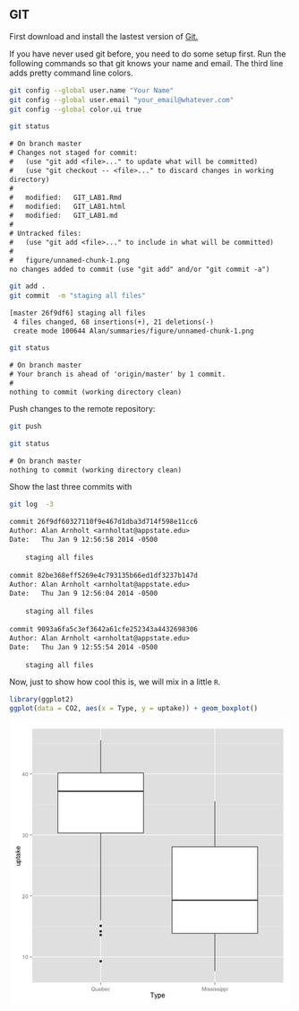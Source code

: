 ## GIT

First download and install the lastest version of [Git.](http://git-scm.com/downloads)




If you have never used git before, you need to do some setup first.  Run the following commands so that git knows your name and email.  The third line adds pretty command line colors. 


```bash
git config --global user.name "Your Name"
git config --global user.email "your_email@whatever.com"
git config --global color.ui true
```



```bash
git status
```

```
# On branch master
# Changes not staged for commit:
#   (use "git add <file>..." to update what will be committed)
#   (use "git checkout -- <file>..." to discard changes in working directory)
#
#	modified:   GIT_LAB1.Rmd
#	modified:   GIT_LAB1.html
#	modified:   GIT_LAB1.md
#
# Untracked files:
#   (use "git add <file>..." to include in what will be committed)
#
#	figure/unnamed-chunk-1.png
no changes added to commit (use "git add" and/or "git commit -a")
```



```bash
git add .
git commit  -m "staging all files"
```

```
[master 26f9df6] staging all files
 4 files changed, 68 insertions(+), 21 deletions(-)
 create mode 100644 Alan/summaries/figure/unnamed-chunk-1.png
```



```bash
git status
```

```
# On branch master
# Your branch is ahead of 'origin/master' by 1 commit.
#
nothing to commit (working directory clean)
```

Push changes to the remote repository: 

```bash
git push
```



```bash
git status
```

```
# On branch master
nothing to commit (working directory clean)
```


Show the last three commits with

```bash
git log  -3
```

```
commit 26f9df60327110f9e467d1dba3d714f598e11cc6
Author: Alan Arnholt <arnholtat@appstate.edu>
Date:   Thu Jan 9 12:56:58 2014 -0500

    staging all files

commit 82be368eff5269e4c793135b66ed1df3237b147d
Author: Alan Arnholt <arnholtat@appstate.edu>
Date:   Thu Jan 9 12:56:04 2014 -0500

    staging all files

commit 9093a6fa5c3ef3642a61cfe252343a4432698306
Author: Alan Arnholt <arnholtat@appstate.edu>
Date:   Thu Jan 9 12:55:54 2014 -0500

    staging all files
```


Now, just to show how cool this is, we will mix in a little `R`.


```r
library(ggplot2)
ggplot(data = CO2, aes(x = Type, y = uptake)) + geom_boxplot()
```

![plot of chunk unnamed-chunk-1](figure/unnamed-chunk-1.png) 


